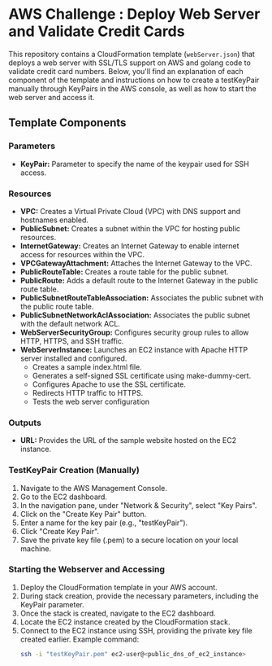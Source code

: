 # AWS Challenge : Deploy Web Server and Validate Credit Cards

This repository contains a CloudFormation template (`webServer.json`) that deploys a web server with SSL/TLS support on AWS and golang code to validate credit card numbers. Below, you'll find an explanation of each component of the template and instructions on how to create a testKeyPair manually through KeyPairs in the AWS console, as well as how to start the web server and access it.

## Template Components

### Parameters
- **KeyPair:** Parameter to specify the name of the keypair used for SSH access.

### Resources

- **VPC:** Creates a Virtual Private Cloud (VPC) with DNS support and hostnames enabled.
- **PublicSubnet:** Creates a subnet within the VPC for hosting public resources.
- **InternetGateway:** Creates an Internet Gateway to enable internet access for resources within the VPC.
- **VPCGatewayAttachment:** Attaches the Internet Gateway to the VPC.
- **PublicRouteTable:** Creates a route table for the public subnet.
- **PublicRoute:** Adds a default route to the Internet Gateway in the public route table.
- **PublicSubnetRouteTableAssociation:** Associates the public subnet with the public route table.
- **PublicSubnetNetworkAclAssociation:** Associates the public subnet with the default network ACL.
- **WebServerSecurityGroup:** Configures security group rules to allow HTTP, HTTPS, and SSH traffic.
- **WebServerInstance:** Launches an EC2 instance with Apache HTTP server installed and configured.
  - Creates a sample index.html file.
  - Generates a self-signed SSL certificate using make-dummy-cert.
  - Configures Apache to use the SSL certificate.
  - Redirects HTTP traffic to HTTPS.
  - Tests the web server configuration

### Outputs
- **URL:** Provides the URL of the sample website hosted on the EC2 instance.

### TestKeyPair Creation (Manually)
1. Navigate to the AWS Management Console.
2. Go to the EC2 dashboard.
3. In the navigation pane, under "Network & Security", select "Key Pairs".
4. Click on the "Create Key Pair" button.
5. Enter a name for the key pair (e.g., "testKeyPair").
6. Click "Create Key Pair".
7. Save the private key file (.pem) to a secure location on your local machine.

### Starting the Webserver and Accessing
1. Deploy the CloudFormation template in your AWS account.
2. During stack creation, provide the necessary parameters, including the KeyPair parameter.
3. Once the stack is created, navigate to the EC2 dashboard.
4. Locate the EC2 instance created by the CloudFormation stack.
5. Connect to the EC2 instance using SSH, providing the private key file created earlier.
   Example command:
   ```bash
   ssh -i "testKeyPair.pem" ec2-user@<public_dns_of_ec2_instance>
